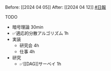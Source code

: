 Before: [[2024 04 05]]
After: [[2024 04 12]]
[#日報](日報)

TODO
- 暗号理論 30min
- ✅適応的分散アルゴリズム 1h
- 実装
	- 研究会 4h
	- 仕事 4h
- 研究
	- ✅[[DAG]]サーベイ 1h
